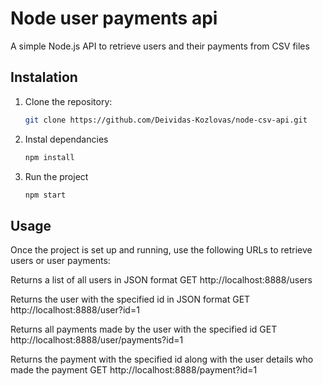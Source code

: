 # Node user payments api

A simple Node.js API to retrieve users and their payments from CSV files

## Instalation

1. Clone the repository:

   ```bash
   git clone https://github.com/Deividas-Kozlovas/node-csv-api.git
   ```

2. Instal dependancies

   ```bash
   npm install
   ```

3. Run the project
   ```bash
   npm start
   ```

## Usage

Once the project is set up and running, use the following URLs to retrieve users or user payments:

Returns a list of all users in JSON format
GET http://localhost:8888/users

Returns the user with the specified id in JSON format
GET http://localhost:8888/user?id=1

Returns all payments made by the user with the specified id
GET http://localhost:8888/user/payments?id=1

Returns the payment with the specified id along with the user details who made the payment
GET http://localhost:8888/payment?id=1
